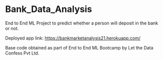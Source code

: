 # Bank_Data_Analysis
End to End ML Project to predict whether a person will deposit in the bank or not.


Deployed app link: https://bankmarketanalysis21.herokuapp.com/

Base code obtained as part of End to End ML Bootcamp by Let the Data Confess Pvt Ltd.
